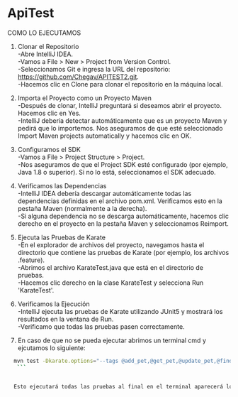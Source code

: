 # ApiTest  

COMO LO EJECUTAMOS  
1. Clonar el Repositorio  
-Abre IntelliJ IDEA.  
-Vamos a File > New > Project from Version Control.  
-Seleccionamos Git e ingresa la URL del repositorio: https://github.com/Chegav/APITEST2.git.  
-Hacemos clic en Clone para clonar el repositorio en la máquina local.  

2. Importa el Proyecto como un Proyecto Maven  
-Después de clonar, IntelliJ preguntará si deseamos abrir el proyecto. Hacemos clic en Yes.  
-IntelliJ debería detectar automáticamente que es un proyecto Maven y pedirá que lo importemos. Nos aseguramos de que esté seleccionado Import Maven projects automatically y hacemos clic en OK.  

3. Configuramos el SDK  
-Vamos a File > Project Structure > Project.  
-Nos aseguramos de que el Project SDK esté configurado (por ejemplo, Java 1.8 o superior). Si no lo está, seleccionamos el SDK adecuado.  

4. Verificamos las Dependencias  
-IntelliJ IDEA debería descargar automáticamente todas las dependencias definidas en el archivo pom.xml. Verificamos esto en la pestaña Maven (normalmente a la derecha).  
-Si alguna dependencia no se descarga automáticamente, hacemos clic derecho en el proyecto en la pestaña Maven y seleccionamos Reimport.  

5. Ejecuta las Pruebas de Karate  
-En el explorador de archivos del proyecto, navegamos hasta el directorio que contiene las pruebas de Karate (por ejemplo, los archivos .feature).  
-Abrimos el archivo KarateTest.java que está en el directorio de pruebas.  
-Hacemos clic derecho en la clase KarateTest y selecciona Run 'KarateTest'.  

6. Verificamos la Ejecución  
-IntelliJ ejecuta las pruebas de Karate utilizando JUnit5 y mostrará los resultados en la ventana de Run.  
-Verificamo que todas las pruebas pasen correctamente. 

7. En caso de que no se pueda ejecutar abrimos un terminal cmd y ejcutamos lo siguiente:
  ```bash
    mvn test -Dkarate.options="--tags @add_pet,@get_pet,@update_pet,@find_pet_by_status"
     ```


    Esto ejecutará todas las pruebas al final en el terminal aparecerá los test para visualizarlos que pasos pasaron o se quedaron   


